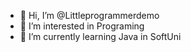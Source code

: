 - 👋 Hi, I’m @Littleprogrammerdemo
- 👀 I’m interested in Programing
- 🌱 I’m currently learning Java in SoftUni
